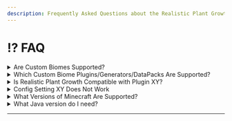 ```yaml
---
description: Frequently Asked Questions about the Realistic Plant Growth Plugin.
---
```


# ⁉️ FAQ

<details>

<summary>Are Custom Biomes Supported?</summary>

Yes, custom biomes are now fully supported! 🥳🎉\
Starting with version `RealisticPlantGrowth-0.9-BETA`, you can integrate custom biomes on Paper servers and their forks. \
\
Simply reference the namespace in your `GrowthModifiers.yml` or `BiomeGroups.yml` to identify custom biomes.\
\
For example, with the [Terralith Datapack](https://modrinth.com/datapack/terralith), you would use the following format: `terralith:moonlight_valley`.

</details>

<details>

<summary>Which Custom Biome Plugins/Generators/DataPacks Are Supported?</summary>

**Realistic Plant Growth** is designed to be compatible with a variety of custom biome plugins and world generators, including those that introduce custom biomes with unique namespaces or modify existing vanilla biomes.

For example:

* [**Iris**](https://github.com/VolmitSoftware/Iris): Fully supported, using the `overworld:` namespace for its custom biomes.
* [**Terralith**](https://github.com/Stardust-Labs-MC/Terralith): Fully supported, using the `terralith:` namespace for its custom biomes.
* [**TerraformGenerator**](https://github.com/Hex27/terraformgenerator): Fully supported, using the `terraformgenerator:` namespace for its custom biomes.
* **Other Plugins/Generators**: Generally, any plugin or generator that either modifies existing biomes or adds new ones with a unique namespace should be compatible.

To check the namespace of any custom biome in-game, use **Minecraft's F3 debug screen**. When you’re in a specific biome, the biome information (including the namespace) will appear in the debug overlay.\
If you have questions about compatibility with a specific generator, feel free to join our [Discord server](https://discord.gg/PgUhUNGu2A) for support!

</details>

<details>

<summary>Is Realistic Plant Growth Compatible with Plugin XY?</summary>

There is no way to test compatibility with all Spigot/Paper plugins out there, but if you already have a plugin installed that modifies farming mechanics, the chances are high that the plugins are incompatible.\
\
**The best way to test compatibility is to simply try it out.**&#x20;

If an issue arises:

* **For closed-source plugins**, contact the developer of that plugin and request a fix.
* **For open-source plugins**, open an issue on both our GitHub repository and theirs, and link them if possible!

</details>

<details>

<summary>Config Setting XY Does Not Work</summary>

1. Check and make sure you configure the setting as described in [config.yml.md](../guides/configuration/config.yml.md "mention").
2. Verify that this feature is implemented in the version you are using; sometimes there is a note indicating that the feature is not yet supported.
3. Ensure there are no syntax errors in the `config.yml` file. You can check the syntax with an [online YAML validation tool](https://www.yamllint.com/https://www.yamllint.com/).
4. Try to restart your server after making changes to the configuration.

</details>

<details>

<summary>What Versions of Minecraft Are Supported?</summary>

Realistic Plant Growth currently supports Minecraft versions from **1.20.1 and above**

However, please note our Beta Support Policy: \
Version `0.9.0-BETA` is the final beta release that will support older versions of Minecraft. From this point on, during the beta phase and beyond, the plugin will **only support the latest Minecraft version**. \
This will continue until the full release, when all planned features are implemented.

If you’re using an older Minecraft version, `0.9.0-BETA` will be the last compatible update. For ongoing compatibility, we recommend updating to the latest Minecraft version once the plugin is out of beta.

</details>

<details>

<summary>What Java version do I need?</summary>

You need at least **Java 21** for this plugin.

</details>

***
